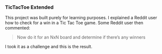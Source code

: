 ### TicTacToe Extended
This project was built purely for learning purposes. I explained a Reddit user how to check for a win in a Tic Tac Toe game.
Some Reddit user then commented:
> Now do it for an NxN board and determine if there’s any winners

I took it as a challenge and this is the result.